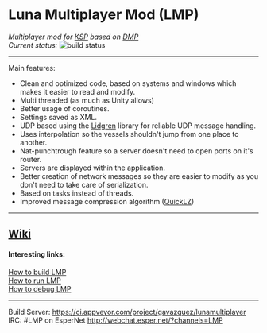 # Luna Multiplayer Mod (LMP)

*Multiplayer mod for [KSP](https://kerbalspaceprogram.com) based on [DMP](https://github.com/godarklight/DarkMultiPlayer)*  
*Current status:* <img src="https://ci.appveyor.com/api/projects/status/mf00yf1j560lfm8f?svg=true" alt="build status">  

---

Main features:
- Clean and optimized code, based on systems and windows which makes it easier to read and modify.
- Multi threaded (as much as Unity allows)
- Better usage of coroutines.
- Settings saved as XML.
- UDP based using the [Lidgren](https://github.com/lidgren/lidgren-network-gen3) library for reliable UDP message handling.
- Uses interpolation so the vessels shouldn't jump from one place to another.
- Nat-punchtrough feature so a server doesn't need to open ports on it's router.
- Servers are displayed within the application.
- Better creation of network messages so they are easier to modify as you don't need to take care of serialization.
- Based on tasks instead of threads.
- Improved message compression algorithm ([QuickLZ](http://www.quicklz.com))

---
## [Wiki](https://github.com/gavazquez/LunaMultiPlayer/wiki)

#### Interesting  links:

[How to build LMP](https://github.com/gavazquez/LunaMultiPlayer/wiki/How-to-compile-LMP)  
[How to run LMP](https://github.com/gavazquez/LunaMultiPlayer/wiki/How-to-run-LMP)  
[How to debug LMP](https://github.com/gavazquez/LunaMultiPlayer/wiki/Debugging-in-Visual-studio)  

---

Build Server: https://ci.appveyor.com/project/gavazquez/lunamultiplayer  
IRC: #LMP on EsperNet http://webchat.esper.net/?channels=LMP
